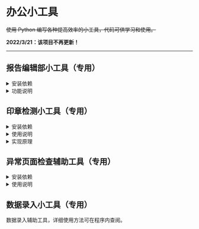 # 办公小工具

~~使用 Python 编写各种提高效率的小工具，代码可供学习和使用。~~

**2022/3/21：该项目不再更新！**

*****

## 报告编辑部小工具（专用）

<details>
    <summary>安装依赖</summary>

* pip install pysimplegui

</details>

<details>
    <summary>功能说明</summary>

### 营养成分表计算

* 数值修约规则为四舍六入五成双。
* NRV% 均使用修约数值进行计算。
* NRV% 计算结果数值在 0.5%~1.0% 之间时均修约为1%。
* 从 Word 文档复制五项营养成分数值（包括单位），点击按钮可自动导入并填充数值。
* 输入数值点击计算，程序会根据“蛋白质”、“脂肪”、“碳水化合物”的修约数值计算得出能量数值，计算公式为：能量=蛋白质×17+脂肪×37+碳水化合物×17。并将能量的计算数值与输入数值进行对比，检查两者数值之差是否超过
  20.0，若相差不大于 20.0，以绿色文本展示计算结果；反之以红色文本展示计算结果。
* 能量计算结果分别为：原始计算数值，修约计算数值，NRV% 原始百分比，NRV% 修约百分比。

### 脱水率限值计算

* 数值修约规则为四舍六入五成双。
* 点击常见样品按钮可自动填充部分数值。
* 已知脱水率时，鲜品水分输入100，本品水分输入脱水率数值即可。
* 脱水率计算公式：（鲜品水分-本品水分）÷（1-本品水分）
* 限值折算公式：项目限值÷（1-脱水率）
* 点击计算后，再次点击复制备注按钮可智能复制相对应的备注内容至剪贴板。

### 固体饮料限值计算

* 数值修约规则为四舍六入五成双。
* 限值折算结果最多保留四位小数。
* 点击常见固体饮料按钮可自动填充部分数值。
* 固体饮料限值折算公式：（（样品量+水）÷样品量）×项目限值
* 点击计算后，再次点击复制备注可智能复制相对应的备注内容至剪贴板。

### 常用内容剪贴板

* 点击按钮即可复制相对应的无格式文本至剪贴板。

</details>

## 印章检测小工具（专用）

<details>
    <summary>安装依赖</summary>

* pip install fitz
* pip install PyMuPDF
* pip install opencv-python
* pip install pysimplegui
* pip install openpyxl

</details>

<details>
    <summary>使用说明</summary>

**检测扫描件（PDF 格式）中每页是否存在红色圆形印章。**

程序检测完成后会在 PDF 文件所在文件夹生成同名 xlsx 文件，该文件包含检测结果；另外还会在程序所在文件夹生成检测记录文件。

程序默认仅保存异常结果，当生成的 xlsx 文件名称以 “ _正常 ” 结尾时说明该 PDF 文件均为正常页；当选择保存全部结果时，文件检测结果不会在 xlsx 文件名体现，需要打开 xlsx 文件查看完整检测结果。

低性能模式：减少程序检测文件时占用的内存，但是会增加检测文件所用的时间，建议低配置电脑或处理大文件时启用。

| 状态    | 含义              |
|-------|-----------------|
| True  | 正常页，检测到印章       |
| False | 异常页，未检测到印章      |
| None  | 未知页，红色区域过大，跳过检测 |

</details>

<details>
    <summary>实现原理</summary>

1. 将 PDF 文件中的每页转换成图像
2. 将每页的图像从 BGR 颜色空间转换成 HSV 颜色空间
3. 在 HSV 颜色空间下提取图像的红色部分
4. 对提取到的红色部分进行膨胀形态学操作
5. 将膨胀后的图像转换成灰度图
6. 使用霍夫圆变换在灰度图中检测圆

</details>

## 异常页面检查辅助工具（专用）

<details>
    <summary>安装依赖</summary>

* pip install fitz
* pip install PyMuPDF
* pip install pysimplegui
* pip install pandas
* pip install openpyxl

</details>

<details>
    <summary>使用说明</summary>

**本程序需要配合“印章检测小工具”使用，且“印章检测小工具”版本要求≥0.1.1。**

程序启动时会自动扫描当前目录，读取检测记录文件获取 PDF 文件检测记录，需要将本程序与“印章检测小工具”放置于同一文件夹内（非必需）

在程序主界面点击选中需要检查的文件，然后点击“检查文件”按钮开始预览检查；或者点击“浏览文件”选择 XLSX 格式的检测结果文件，如果选择的文件含有非正常页，程序会自动开始预览检查。

低性能模式：减少程序处理文件时占用的内存，但是会增加处理文件所用的时间，建议低配置电脑或处理大文件时启用。

</details>

## 数据录入小工具（专用）

数据录入辅助工具，详细使用方法可在程序内查阅。
